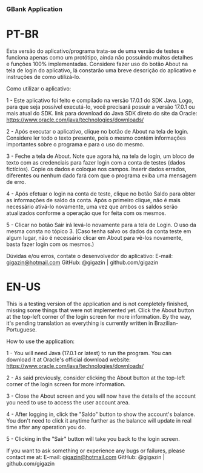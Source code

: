 ### GBank Application

# PT-BR

Esta versão do aplicativo/programa trata-se de uma versão de testes e funciona apenas como um protótipo, ainda não possuindo muitos detalhes e funções 100% implementadas. Considere fazer uso do botão About na tela de login do aplicativo, lá constarão uma breve descrição do aplicativo e instruções de como utilizá-lo.

Como utilizar o aplicativo:

1 - Este aplicativo foi feito e compilado na versão 17.0.1 do SDK Java. Logo, para que seja possível executá-lo, você precisará possuir a versão 17.0.1 ou mais atual do SDK.
link para download do Java SDK direto do site da Oracle: https://www.oracle.com/java/technologies/downloads/

2 - Após executar o aplicativo, clique no botão de About na tela de login. Considere ler todo o texto presente, pois o mesmo contém informações importantes sobre o programa e para o uso do mesmo.

3 - Feche a tela de About. Note que agora há, na tela de login, um bloco de texto com as credenciais para fazer login com a conta de testes (dados fictícios). Copie os dados e coloque nos campos. Inserir dados errados, diferentes ou nenhum dado fará com que o programa exiba uma mensagem de erro.

4 - Após efetuar o login na conta de teste, clique no botão Saldo para obter as informações de saldo da conta. Após o primeiro clique, não é mais necessário ativá-lo novamente, uma vez que ambos os saldos serão atualizados conforme a operação que for feita com os mesmos.

5 - Clicar no botão Sair irá levá-lo novamente para a tela de Login. O uso da mesma consta no tópico 3. (Caso tenha salvo os dados da conta teste em algum lugar, não é necessário clicar em About para vê-los novamente, basta fazer login com os mesmos.)

Dúvidas e/ou erros, contate o desenvolvedor do aplicativo:
E-mail: gigazin@hotmail.com
GitHub: @gigazin | github.com/gigazin

# EN-US

This is a testing version of the application and is not completely finished, missing some things that were not implemented yet. Click the About button at the top-left corner of the login screen for more information. By the way, it's pending translation as everything is currently written in Brazilian-Portuguese.

How to use the application:

1 - You will need Java (17.0.1 or latest) to run the program. You can download it at Oracle's official download website: https://www.oracle.com/java/technologies/downloads/

2 - As said previously, consider clicking the About button at the top-left corner of the login screen for more information.

3 - Close the About screen and you will now have the details of the account you need to use to access the user account area.

4 - After logging in, click the "Saldo" button to show the account's balance. You don't need to click it anytime further as the balance will update in real time after any operation you do.

5 - Clicking in the "Sair" button will take you back to the login screen.

If you want to ask something or experience any bugs or failures, please contact me at:
E-mail: gigazin@hotmail.com
GitHub: @gigazin | github.com/gigazin
